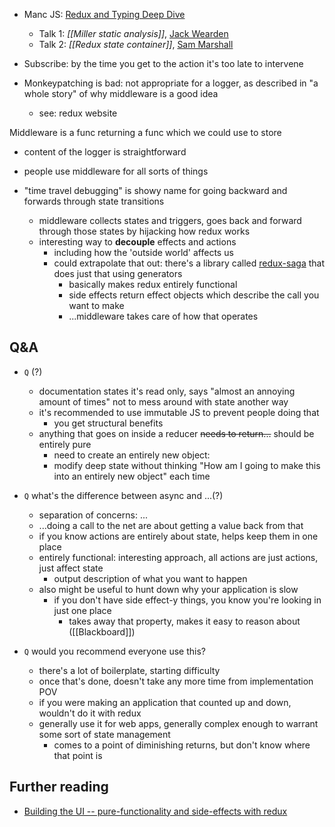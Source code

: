 - Manc JS: [Redux and Typing Deep Dive](http://mancjs.com/#redux-and-typing)
  - Talk 1: _[[Miller static analysis]]_, [Jack Wearden](https://www.jackwearden.co.uk/)
  - Talk 2: _[[Redux state container]]_, [Sam Marshall](https://twitter.com/sjmarshy)

- Subscribe: by the time you get to the action it's too late to intervene
- Monkeypatching is bad: not appropriate for a logger, as described in "a whole story" of why middleware is a good idea
  - see: redux website

Middleware is a func returning a func which we could use to store

- content of the logger is straightforward

- people use middleware for all sorts of things
- "time travel debugging" is showy name for going backward and forwards through state transitions
  - middleware collects states and triggers, goes back and forward through those states by hijacking how redux works
  - interesting way to __decouple__ effects and actions
    - including how the 'outside world' affects us
    - could extrapolate that out: there's a library called [redux-saga]() that does just that using generators
      - basically makes redux entirely functional
      - side effects return effect objects which describe the call you want to make
      - ...middleware takes care of how that operates

## Q&A

- `Q` (?)
  - documentation states it's read only, says "almost an annoying amount of times" not to mess around with state another way
  - it's recommended to use immutable JS to prevent people doing that
    - you get structural benefits
  - anything that goes on inside a reducer <strike>needs to return...</strike> should be entirely pure
    - need to create an entirely new object:
    - modify deep state without thinking "How am I going to make this into an entirely new object" each time
- `Q` what's the difference between async and ...(?)
  - separation of concerns: ...
  - ...doing a call to the net are about getting a value back from that
  - if you know actions are entirely about state, helps keep them in one place
  - entirely functional: interesting approach, all actions are just actions, just affect state
    - output description of what you want to happen
  - also might be useful to hunt down why your application is slow
    - if you don't have side effect-y things, you know you're looking in just one place
      - takes away that property, makes it easy to reason about ([[Blackboard]])

- `Q` would you recommend everyone use this?
  - there's a lot of boilerplate, starting difficulty
  - once that's done, doesn't take any more time from implementation POV
  - if you were making an application that counted up and down, wouldn't do it with redux
  - generally use it for web apps, generally complex enough to warrant some sort of state management
    - comes to a point of diminishing returns, but don't know where that point is

## Further reading

- [Building the UI -- pure-functionality and side-effects with redux](https://blog.hivejs.org/building-the-ui-2/)